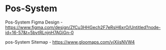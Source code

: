 # Pos-System

 Pos-System Figma Design -  https://www.figma.com/design/ZfCu3HHGech2F7eRsH6xrO/Untitled?node-id=16-57&t=5bvtRLnjnH7AGiGn-0

 pos-System Sitemap - https://www.gloomaps.com/vjXiisNVW4
